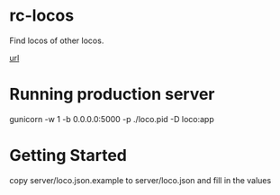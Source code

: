 # rc-locos

Find locos of other locos.

[url](http://rc-locos.recurse.com)

# Running production server

gunicorn -w 1 -b 0.0.0.0:5000 -p ./loco.pid -D loco:app

# Getting Started

copy server/loco.json.example to server/loco.json and fill in the values
